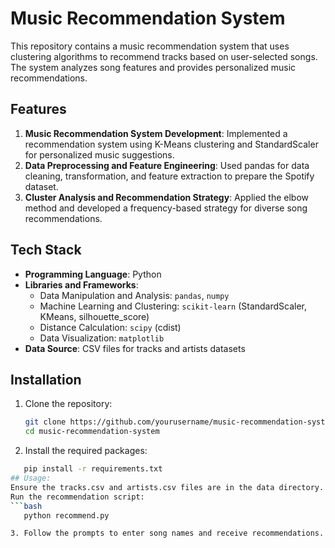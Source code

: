 # Music Recommendation System

This repository contains a music recommendation system that uses clustering algorithms to recommend tracks based on user-selected songs. The system analyzes song features and provides personalized music recommendations.

## Features

1. **Music Recommendation System Development**: Implemented a recommendation system using K-Means clustering and StandardScaler for personalized music suggestions.
2. **Data Preprocessing and Feature Engineering**: Used pandas for data cleaning, transformation, and feature extraction to prepare the Spotify dataset.
3. **Cluster Analysis and Recommendation Strategy**: Applied the elbow method and developed a frequency-based strategy for diverse song recommendations.

## Tech Stack

- **Programming Language**: Python
- **Libraries and Frameworks**:
  - Data Manipulation and Analysis: `pandas`, `numpy`
  - Machine Learning and Clustering: `scikit-learn` (StandardScaler, KMeans, silhouette_score)
  - Distance Calculation: `scipy` (cdist)
  - Data Visualization: `matplotlib`
- **Data Source**: CSV files for tracks and artists datasets

## Installation

1. Clone the repository:
   ```bash
   git clone https://github.com/yourusername/music-recommendation-system.git
   cd music-recommendation-system
2. Install the required packages:
  ```bash
     pip install -r requirements.txt
## Usage:
Ensure the tracks.csv and artists.csv files are in the data directory.
Run the recommendation script:
  ```bash
     python recommend.py

3. Follow the prompts to enter song names and receive recommendations.
